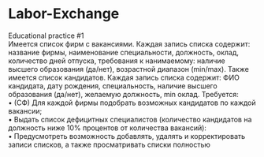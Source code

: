 # Labor-Exchange
Educational practice #1
<br>Имеется список фирм с вакансиями. Каждая запись списка содержит: название фирмы, наименование специальности, должность, оклад, количество дней отпуска, требования к нанимаемому: наличие высшего образования (да/нет), возрастной диапазон (min/max). Также имеется список кандидатов. Каждая запись списка содержит: ФИО кандидата, дату рождения, специальность, наличие высшего образования (да/нет), желаемую должность, min оклад. Требуется:
<br>•	(СФ) Для каждой фирмы подобрать возможных кандидатов по каждой вакансии;
<br>•	Выдать список дефицитных специалистов (количество кандидатов на должность ниже 10% процентов от количества вакансий):
<br>•	Предусмотреть возможность добавлять, удалять и корректировать записи списков, а также просматривать списки полностью
